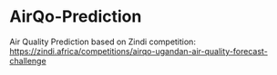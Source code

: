 # AirQo-Prediction
Air Quality Prediction based on Zindi competition: https://zindi.africa/competitions/airqo-ugandan-air-quality-forecast-challenge
